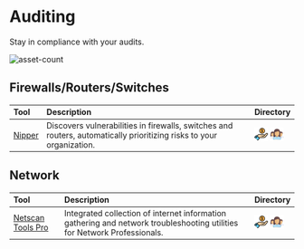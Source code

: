 # Auditing

Stay in compliance with your audits.

![asset-count](https://img.shields.io/badge/Tools%20%26%20Resources%20Available-2-3c85d4?style=for-the-badge)




## Firewalls/Routers/Switches

| Tool | Description | Directory |
| :--- | :--- | :--- |
| [Nipper](https://www.titania.com/products/) | Discovers vulnerabilities in firewalls, switches and routers, automatically prioritizing risks to your organization. | ![freemium-service](../icons/freemium-service.png) ![register-profile](../icons/register-profile.png) |

## Network

| Tool | Description | Directory |
| :--- | :--- | :--- |
| [Netscan Tools Pro](https://netscantools.com/nstpromain.html) | Integrated collection of internet information gathering and network troubleshooting utilities for Network Professionals. | ![freemium-service](../icons/freemium-service.png) ![register-profile](../icons/register-profile.png) |

